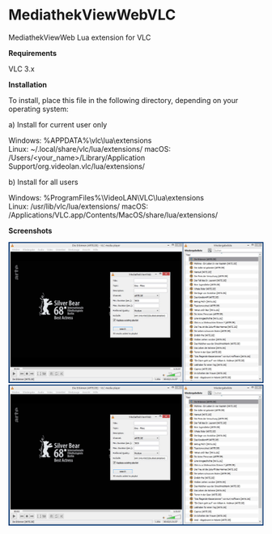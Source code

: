 # MediathekViewWebVLC
MediathekViewWeb Lua extension for VLC

**Requirements**

VLC 3.x

**Installation**

To install, place this file in the following directory, depending on your operating system:

a) Install for current user only

Windows: %APPDATA%\vlc\lua\extensions\
Linux:   ~/.local/share/vlc/lua/extensions/
macOS:   /Users/<your_name>/Library/Application Support/org.videolan.vlc/lua/extensions/

b) Install for all users

Windows: %ProgramFiles%\VideoLAN\VLC\lua\extensions\
Linux:   /usr/lib/vlc/lua/extensions/
macOS:   /Applications/VLC.app/Contents/MacOS/share/lua/extensions/

**Screenshots**

  ![](screenshots/vlc01.jpg)
  ![](screenshots/vlc01.jpg)

